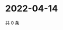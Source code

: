 # 2022-04-14

共 0 条

<!-- BEGIN WEIBO -->
<!-- 最后更新时间 Thu Apr 14 2022 13:14:36 GMT+0800 (China Standard Time) -->

<!-- END WEIBO -->
